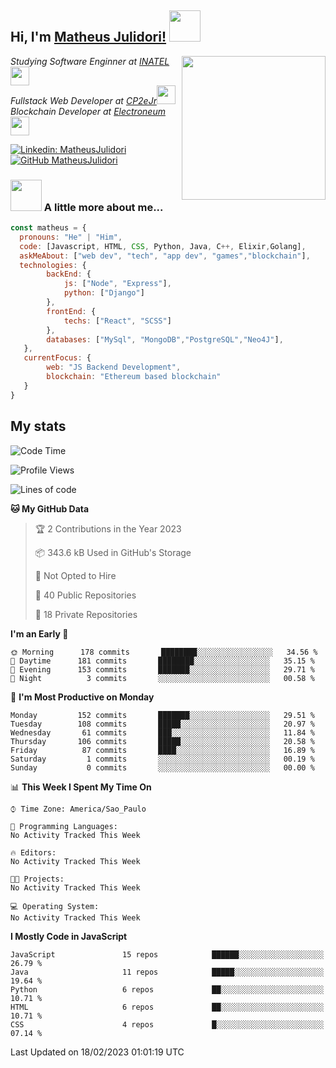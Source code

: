 <h2> Hi, I'm <a href="https://matheusjulidori.github.io" target="_blank">Matheus Julidori!</a> <img src="https://media.giphy.com/media/12oufCB0MyZ1Go/giphy.gif" width="50"></h2>
<img align='right' src="https://media.giphy.com/media/3oKIPnAiaMCws8nOsE/giphy.gif" width="230" height="auto">
<p><em>Studying Software Enginner at <a href="http://www.inatel.br" target="_blank">INATEL</a><img src="https://media.giphy.com/media/fYSnHlufseco8Fh93Z/giphy.gif" width="30"></br>
  Fullstack Web Developer at <a href="http://www.cp2ejr.com.br" target="_blank">CP2eJr</a><img src="https://media.giphy.com/media/WUlplcMpOCEmTGBtBW/giphy.gif" width="30"></br>
  Blockchain Developer at <a href="https://www.electroneum.com" target="_blank">Electroneum</a><img src="https://media.giphy.com/media/WUlplcMpOCEmTGBtBW/giphy.gif" width="30"> 
</em></p>

[![Linkedin: MatheusJulidori](https://img.shields.io/badge/-MatheusJulidori-blue?style=flat-square&logo=Linkedin&logoColor=white&link=https://www.linkedin.com/in/MatheusJulidori/)](https://www.linkedin.com/in/MatheusJulidori/)
[![GitHub MatheusJulidori](https://img.shields.io/github/followers/matheusjulidori?label=follow&style=social)](https://github.com/MatheusJulidori)


### <img src="https://media.giphy.com/media/VgCDAzcKvsR6OM0uWg/giphy.gif" width="50"> A little more about me...  

```javascript
const matheus = {
  pronouns: "He" | "Him",
  code: [Javascript, HTML, CSS, Python, Java, C++, Elixir,Golang],
  askMeAbout: ["web dev", "tech", "app dev", "games","blockchain"],
  technologies: {
        backEnd: {
            js: ["Node", "Express"],
            python: ["Django"]
        },
        frontEnd: {
            techs: ["React", "SCSS"]
        },
        databases: ["MySql", "MongoDB","PostgreSQL","Neo4J"],
   },
   currentFocus: {
        web: "JS Backend Development",
        blockchain: "Ethereum based blockchain"
   }
}
```
<h2>My stats</h2>

<!--START_SECTION:waka-->
![Code Time](http://img.shields.io/badge/Code%20Time-256%20hrs%2047%20mins-blue)

![Profile Views](http://img.shields.io/badge/Profile%20Views-6-blue)

![Lines of code](https://img.shields.io/badge/From%20Hello%20World%20I%27ve%20Written-6%20Million%20lines%20of%20code-blue)

**🐱 My GitHub Data** 

> 🏆 2 Contributions in the Year 2023
 > 
> 📦 343.6 kB Used in GitHub's Storage 
 > 
> 🚫 Not Opted to Hire
 > 
> 📜 40 Public Repositories 
 > 
> 🔑 18 Private Repositories  
 > 
**I'm an Early 🐤** 

```text
🌞 Morning      178 commits       ████████░░░░░░░░░░░░░░░░░   34.56 % 
🌆 Daytime      181 commits       ████████░░░░░░░░░░░░░░░░░   35.15 % 
🌃 Evening      153 commits       ███████░░░░░░░░░░░░░░░░░░   29.71 % 
🌙 Night          3 commits       ░░░░░░░░░░░░░░░░░░░░░░░░░   00.58 % 

```
📅 **I'm Most Productive on Monday** 

```text
Monday         152 commits       ███████░░░░░░░░░░░░░░░░░░   29.51 % 
Tuesday        108 commits       █████░░░░░░░░░░░░░░░░░░░░   20.97 % 
Wednesday       61 commits       ███░░░░░░░░░░░░░░░░░░░░░░   11.84 % 
Thursday       106 commits       █████░░░░░░░░░░░░░░░░░░░░   20.58 % 
Friday          87 commits       ████░░░░░░░░░░░░░░░░░░░░░   16.89 % 
Saturday         1 commits       ░░░░░░░░░░░░░░░░░░░░░░░░░   00.19 % 
Sunday           0 commits       ░░░░░░░░░░░░░░░░░░░░░░░░░   00.00 % 

```


📊 **This Week I Spent My Time On** 

```text
⌚︎ Time Zone: America/Sao_Paulo

💬 Programming Languages: 
No Activity Tracked This Week

🔥 Editors: 
No Activity Tracked This Week

🐱‍💻 Projects: 
No Activity Tracked This Week

💻 Operating System: 
No Activity Tracked This Week

```

**I Mostly Code in JavaScript** 

```text
JavaScript               15 repos            ██████░░░░░░░░░░░░░░░░░░░   26.79 % 
Java                     11 repos            █████░░░░░░░░░░░░░░░░░░░░   19.64 % 
Python                   6 repos             ██░░░░░░░░░░░░░░░░░░░░░░░   10.71 % 
HTML                     6 repos             ██░░░░░░░░░░░░░░░░░░░░░░░   10.71 % 
CSS                      4 repos             █░░░░░░░░░░░░░░░░░░░░░░░░   07.14 % 

```



 Last Updated on 18/02/2023 01:01:19 UTC
<!--END_SECTION:waka-->
